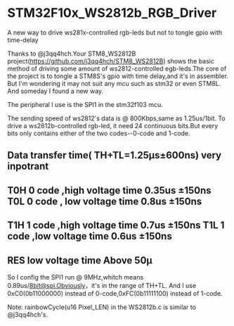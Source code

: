 # STM32F10x_WS2812b_RGB_Driver
A new way to drive ws281x-controlled rgb-leds but not to tongle gpio with time-delay

Thanks to @j3qq4hch.Your STM8_WS2812B project(https://github.com/j3qq4hch/STM8_WS2812B) shows the basic method of driving some amount of ws2812-controlled egb-leds.The core of the project is to tongle a STM8S's gpio with time delay,and it's in assembler.
But I'm wondering it may not suit any mcu such as stm32 or even STM8L.
And someday I found a new way.

The peripheral I use is the SPI1 in the stm32f103 mcu.

The sending speed of ws2812's data is @ 800Kbps,same as 1.25us/1bit.
To drive a ws2812b-controlled rgb-led, it need 24 continuous bits.But every bits only contains either of the two codes--0-code and 1-code.

Data transfer time( TH+TL=1.25μs±600ns)  very inpotrant
------------------------------------------------------------
T0H       0 code ,high voltage time       0.35us      ±150ns
T0L       0 code , low voltage time       0.8us       ±150ns
------------------------------------------------------------
T1H       1 code ,high voltage time       0.7us       ±150ns
T1L       1 code ,low voltage time        0.6us       ±150ns
------------------------------------------------------------
RES       low voltage time                Above 50μ
------------------------------------------------------------

So I config the SPI1 run @ 9MHz,whitch means 0.89us/8bit@spi.Obviously，it's in the range of TH+TL.
And I use 0xC0(0b11000000) instead of 0-code,0xFC(0b11111100) instead of 1-code.

Note: rainbowCycle(u16 Pixel_LEN) in the WS2812b.c is similar to @j3qq4hch's.
